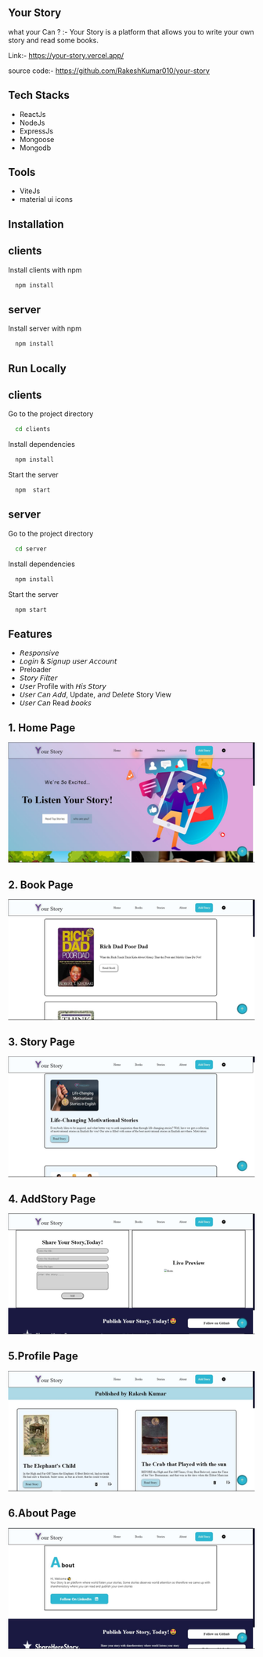 ## Your Story

what your Can ?
:- Your Story is a platform that allows you to write your own story and read some books.

Link:-
https://your-story.vercel.app/

source code:-
https://github.com/RakeshKumar010/your-story

## Tech Stacks

- ReactJs
- NodeJs
- ExpressJs
- Mongoose
- Mongodb

## Tools

- ViteJs
- material ui icons

## Installation

## clients

Install clients with npm

```bash
  npm install
```

## server

Install server with npm

```bash
  npm install
```

## Run Locally

## clients

Go to the project directory

```bash
  cd clients
```

Install dependencies

```bash
  npm install
```

Start the server

```bash
  npm  start
```

## server

Go to the project directory

```bash
  cd server
```

Install dependencies

```bash
  npm install
```

Start the server

```bash
  npm start
```

## Features

- 𝘙𝘦𝘴𝘱𝘰𝘯𝘴𝘪𝘷𝘦
- 𝘓𝘰𝘨𝘪𝘯 & 𝘚𝘪𝘨𝘯𝘶𝘱 𝘶𝘴𝘦𝘳 𝘈𝘤𝘤𝘰𝘶𝘯𝘵
- Preloader
- 𝘚𝘵𝘰𝘳𝘺 𝘍𝘪𝘭𝘵𝘦𝘳
- 𝘜𝘴𝘦𝘳 Profile with 𝘏𝘪𝘴 𝘚𝘵𝘰𝘳𝘺
- 𝘜𝘴𝘦𝘳 𝘊𝘢𝘯 𝘈𝘥𝘥, Update, 𝘢𝘯𝘥 D𝘦𝘭𝘦𝘵𝘦 Story View
- 𝘜𝘴𝘦𝘳 𝘊𝘢𝘯 Read 𝘣𝘰𝘰𝘬𝘴

## 1. Home Page

<img src="client/src/assets/landing_page.JPG" />

<br/>

## 2. Book Page

<img src="client/src/assets/bookpage.JPG" />

<br/>

## 3. Story Page

<img src="client/src/assets/storypage.JPG">

<br/>

## 4. AddStory Page

<img src="client/src/assets/sharestorypage.JPG">

<br/>

## 5.Profile Page

<img src="client/src/assets/profilepage.JPG">

<br/>

## 6.About Page

<img src="client/src/assets/aboutpage.JPG">

<br/>
